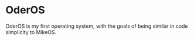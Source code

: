 # OderOS
OderOS is my first operating system, with the goals of being similar in code simplicity to MikeOS.
